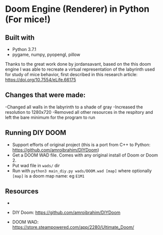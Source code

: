 # Doom Engine (Renderer) in Python (For mice!)

## Built with
- Python 3.7.1
- pygame, numpy, pyopengl, pillow

Thanks to the great work done by jordansavant, based on the this doom engine I was able to recreate a virtual representation of the labyrinth used for study of mice behavior, first described in this research article: https://doi.org/10.7554/eLife.66175

## Changes that were made: 
-Changed all walls in the labyrinth to a shade of gray
-Increased the resolution to 1280x720 
-Removed all other resources in the respitory and left the bare minimum for the program to run

## Running DIY DOOM
- Support efforts of original project (this is a port from C++ to Python: https://github.com/amroibrahim/DIYDoom)
- Get a DOOM WAD file. Comes with any original install of Doom or Doom 2.
- Put wad file in `wads/` dir
- Run with `python3 main_diy.py wads/DOOM.wad [map]` where optionally `[map]` is a doom map name: eg `E1M1`











## Resources
- 

- DIY Doom: https://github.com/amroibrahim/DIYDoom
- DOOM WAD: https://store.steampowered.com/app/2280/Ultimate_Doom/

